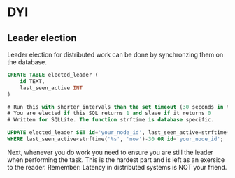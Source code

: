 # DYI

## Leader election
Leader election for distributed work can be done by synchronzing them on the database.

```sql
CREATE TABLE elected_leader (
    id TEXT,
    last_seen_active INT
)

# Run this with shorter intervals than the set timeout (30 seconds in this example).
# You are elected if this SQL returns 1 and slave if it returns 0
# Written for SQLLite. The function strftime is database specific.

UPDATE elected_leader SET id='your_node_id', last_seen_active=strftime('%s', 'now') 
WHERE last_seen_active<strftime('%s', 'now')-30 OR id='your_node_id';
```
Next, whenever you do work you need to ensure you are still the leader when performing the task. This is the hardest part and is left as an exersice to the reader. Remember: Latency in distributed systems is NOT your friend.
